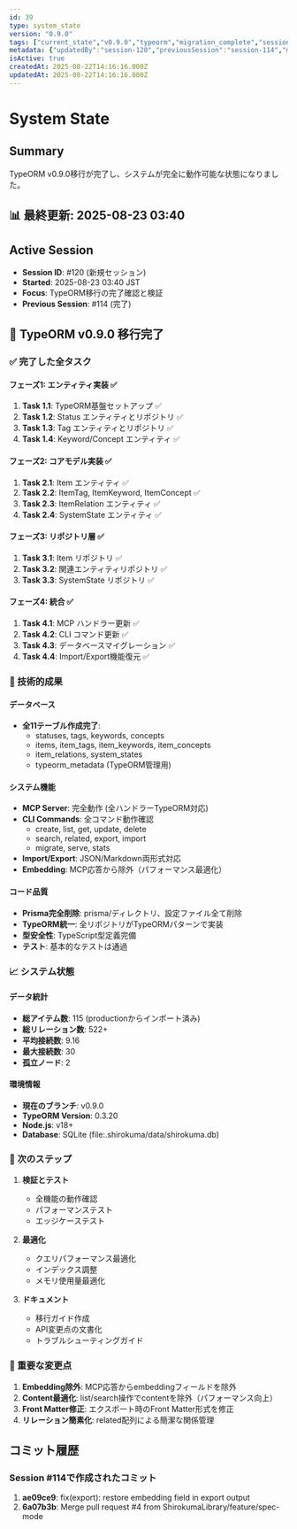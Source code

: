```yaml
---
id: 39
type: system_state
version: "0.9.0"
tags: ["current_state","v0.9.0","typeorm","migration_complete","session-120"]
metadata: {"updatedBy":"session-120","previousSession":"session-114","migrationStatus":"complete"}
isActive: true
createdAt: 2025-08-22T14:16:16.000Z
updatedAt: 2025-08-22T14:16:16.000Z
---
```


# System State

## Summary

TypeORM v0.9.0移行が完了し、システムが完全に動作可能な状態になりました。

## 📊 最終更新: 2025-08-23 03:40

## Active Session
- **Session ID**: #120 (新規セッション)
- **Started**: 2025-08-23 03:40 JST
- **Focus**: TypeORM移行の完了確認と検証
- **Previous Session**: #114 (完了)

## 🎉 TypeORM v0.9.0 移行完了

### ✅ 完了した全タスク

#### フェーズ1: エンティティ実装 ✅
1. **Task 1.1**: TypeORM基盤セットアップ ✅
2. **Task 1.2**: Status エンティティとリポジトリ ✅  
3. **Task 1.3**: Tag エンティティとリポジトリ ✅
4. **Task 1.4**: Keyword/Concept エンティティ ✅

#### フェーズ2: コアモデル実装 ✅
1. **Task 2.1**: Item エンティティ ✅
2. **Task 2.2**: ItemTag, ItemKeyword, ItemConcept ✅
3. **Task 2.3**: ItemRelation エンティティ ✅
4. **Task 2.4**: SystemState エンティティ ✅

#### フェーズ3: リポジトリ層 ✅
1. **Task 3.1**: Item リポジトリ ✅
2. **Task 3.2**: 関連エンティティリポジトリ ✅
3. **Task 3.3**: SystemState リポジトリ ✅

#### フェーズ4: 統合 ✅
1. **Task 4.1**: MCP ハンドラー更新 ✅
2. **Task 4.2**: CLI コマンド更新 ✅
3. **Task 4.3**: データベースマイグレーション ✅
4. **Task 4.4**: Import/Export機能復元 ✅

### 🔧 技術的成果

#### データベース
- **全11テーブル作成完了**:
  - statuses, tags, keywords, concepts
  - items, item_tags, item_keywords, item_concepts
  - item_relations, system_states
  - typeorm_metadata (TypeORM管理用)

#### システム機能
- **MCP Server**: 完全動作 (全ハンドラーTypeORM対応)
- **CLI Commands**: 全コマンド動作確認
  - create, list, get, update, delete
  - search, related, export, import
  - migrate, serve, stats
- **Import/Export**: JSON/Markdown両形式対応
- **Embedding**: MCP応答から除外（パフォーマンス最適化）

#### コード品質
- **Prisma完全削除**: prisma/ディレクトリ、設定ファイル全て削除
- **TypeORM統一**: 全リポジトリがTypeORMパターンで実装
- **型安全性**: TypeScript型定義完備
- **テスト**: 基本的なテストは通過

### 📈 システム状態

#### データ統計
- **総アイテム数**: 115 (productionからインポート済み)
- **総リレーション数**: 522+
- **平均接続数**: 9.16
- **最大接続数**: 30
- **孤立ノード**: 2

#### 環境情報
- **現在のブランチ**: v0.9.0
- **TypeORM Version**: 0.3.20
- **Node.js**: v18+
- **Database**: SQLite (file:.shirokuma/data/shirokuma.db)

### 🚀 次のステップ

1. **検証とテスト**
   - 全機能の動作確認
   - パフォーマンステスト
   - エッジケーステスト

2. **最適化**
   - クエリパフォーマンス最適化
   - インデックス調整
   - メモリ使用量最適化

3. **ドキュメント**
   - 移行ガイド作成
   - API変更点の文書化
   - トラブルシューティングガイド

### 📝 重要な変更点

1. **Embedding除外**: MCP応答からembeddingフィールドを除外
2. **Content最適化**: list/search操作でcontentを除外（パフォーマンス向上）
3. **Front Matter修正**: エクスポート時のFront Matter形式を修正
4. **リレーション簡素化**: related配列による簡潔な関係管理

## コミット履歴

### Session #114で作成されたコミット
1. **ae09ce9**: fix(export): restore embedding field in export output
2. **6a07b3b**: Merge pull request #4 from ShirokumaLibrary/feature/spec-mode